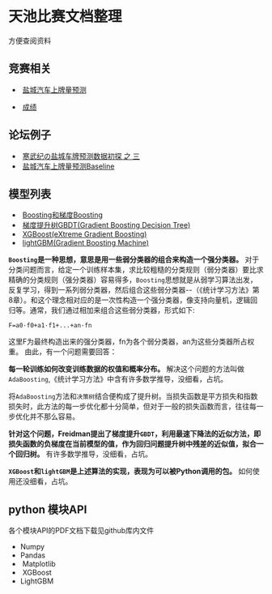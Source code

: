 天池比赛文档整理
===========================
方便查阅资料

竞赛相关
-------
-  [盐城汽车上牌量预测](https://tianchi.aliyun.com/competition/introduction.htm?spm=5176.100066.0.0.1fefe14csBETgs&raceId=231641&_is_login_redirect=true&accounttraceid=c1ad14c1-3d7b-46e5-a340-fe100ce4459e)

-  [成绩](https://tianchi.aliyun.com/competition/myScore.htm?spm=5176.11165268.5678.7.2fd0feebVCSzhk&raceId=231641)

论坛例子
-------
-  [寒武纪の盐城车牌预测数据初探 之 三](https://tianchi.aliyun.com/forum/new_articleDetail.html?spm=5176.8366600.0.0.71271025sF3zRk&raceId=231641&postsId=3809)
-  [盐城汽车上牌量预测Baseline](https://tianchi.aliyun.com/forum/new_articleDetail.html?spm=5176.8366600.0.0.3a3de22fpzg09j&raceId=231641&postsId=3918)

模型列表
-------
-  [Boosting和梯度Boosting](http://blog.csdn.net/yueyedeai/article/details/15205165)
-  [梯度提升树GBDT(Gradient Boosting Decision Tree)](http://blog.csdn.net/a819825294/article/details/51188740) 
-  [XGBoost(eXtreme Gradient Boosting)](http://blog.csdn.net/totoro1745/article/details/53328725?utm_source=itdadao&utm_medium=referral)
-  [lightGBM(Gradient Boosting Machine)](http://blog.csdn.net/niaolianjiulin/article/details/76584785)

__`Boosting`是一种思想，意思是用一些弱分类器的组合来构造一个强分类器。__ 对于分类问题而言，给定一个训练样本集，求比较粗糙的分类规则（弱分类器）要比求精确的分类规则（强分类器）容易得多，`Boosting`思想就是从弱学习算法出发，反复学习，得到一系列弱分类器，然后组合这些弱分类器--（《统计学习方法》第8章）。和这个理念相对应的是一次性构造一个强分类器，像支持向量机，逻辑回归等。通常，我们通过相加来组合这些弱分类器，形式如下:

`F=a0·f0+a1·f1+...+an·fn`

这里F为最终构造出来的强分类器，fn为各个弱分类器，an为这些分类器所占权重。
由此，有一个问题需要回答：

__每一轮训练如何改变训练数据的权值和概率分布。__ 解决这个问题的方法叫做`AdaBoosting`,《统计学习方法》中含有许多数学推导，没细看，占坑。

将`AdaBoosting`方法和`决策树`结合便构成了提升树。当损失函数是平方损失和指数损失时，此方法的每一步优化都十分简单，但对于一般的损失函数而言，往往每一步优化并不那么容易。 

__针对这个问题，Freidman提出了梯度提升`GBDT`，利用最速下降法的近似方法，即损失函数的负梯度在当前模型的值，作为回归问题提升树中残差的近似值，拟合一个回归树。__ 有许多数学推导，没细看，占坑。

__`XGBoost`和`lightGBM`是上述算法的实现，表现为可以被Python调用的包。__ 如何使用还没细看，占坑。

python 模块API
-------
各个模块API的PDF文档下载见github库内文件
-  Numpy
-  Pandas
-  Matplotlib
-  XGBoost
-  LightGBM


